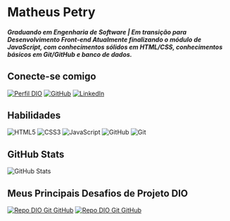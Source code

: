 # Matheus Petry

##### Graduando em Engenharia de Software | Em transição para Desenvolvimento Front-end Atualmente finalizando o módulo de JavaScript, com conhecimentos sólidos em HTML/CSS, conhecimentos básicos em Git/GitHub e banco de dados. 

## Conecte-se comigo

[![Perfil DIO](https://img.shields.io/badge/-Meu%20Perfil%20na%20DIO-30A3DC?style=for-the-badge&color=purple)](https://web.dio.me/users/matheusfelippe15r/)
[![GitHub](https://img.shields.io/badge/-GitHub-000?style=for-the-badge&logo=github&logoColor=E94D5F)](https://github.com/MatheusFP18)
[![LinkedIn](https://img.shields.io/badge/-LinkedIn-000?style=for-the-badge&color=blue&logo=LinkedIn&logoColor=blue)](https://www.linkedin.com/in/matheus-felippe-petry-416b50230)


## Habilidades

![HTML5](https://img.shields.io/badge/-html5-000?style=for-the-badge&color=black&logo=html5)
![CSS3](https://img.shields.io/badge/-css3-000?style=for-the-badge&color=black&logo=css&)
![JavaScript](https://img.shields.io/badge/-JavaScript-000?style=for-the-badge&color=black&logo=javascript)
![GitHub](https://img.shields.io/badge/-github-000?style=for-the-badge&color=black&logo=github)
![Git](https://img.shields.io/badge/-Git-000?style=for-the-badge&color=black&logo=git)


## GitHub Stats

![GitHub Stats](https://github-readme-stats.vercel.app/api?username=MatheusFP18&theme=transparent&bg_color=000&border_color=30A3DC&show_icons=true&icon_color=30A3DC&title_color=E94D5F&text_color=FFF)

## Meus Principais Desafios de Projeto DIO

[![Repo DIO Git GitHub](https://github-readme-stats.vercel.app/api/pin/?username=MatheusFP18&repo=dio-lab-open-source&bg_color=000&border_color=30A3DC&show_icons=true&icon_color=30A3DC&title_color=E94D5F&text_color=FFF)](https://github.com/MatheusFP18/dio-lab-open-source)
[![Repo DIO Git GitHub](https://github-readme-stats.vercel.app/api/pin/?username=MatheusFP18&repo=trilha-net-fundamentos-desafio&bg_color=000&border_color=30A3DC&show_icons=true&icon_color=30A3DC&title_color=E94D5F&text_color=FFF)]([https://github.com/MatheusFP18/dio-lab-open-source](https://github.com/MatheusFP18/trilha-net-fundamentos-desafio/tree/main))


<!--
**MatheusFP18/MatheusFP18** is a ✨ _special_ ✨ repository because its `README.md` (this file) appears on your GitHub profile.

Here are some ideas to get you started:

- 🔭 I’m currently working on ...
- 🌱 I’m currently learning ...
- 👯 I’m looking to collaborate on ...
- 🤔 I’m looking for help with ...
- 💬 Ask me about ...
- 📫 How to reach me: ...
- 😄 Pronouns: ...
- ⚡ Fun fact: ...
-->
